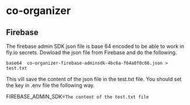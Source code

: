 # co-organizer

## Firebase
The firebase admin SDK json file is base 64 encoded to be able to work in fly.io secrets. Dowload the json file from
Firebase and do the following.

`base64  co-organizer-firebase-adminsdk-4bc6a-f64a0f0c66.json > test.txt`

This vill save the content of the json file in the test.txt file. You should set the key in .env file the following way.

FIREBASE_ADMIN_SDK=`The content of the test.txt file`

